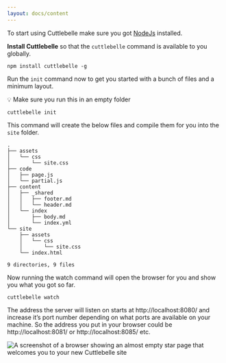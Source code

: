 ```yaml
---
layout: docs/content
---
```


To start using Cuttlebelle make sure you got [NodeJs](https://nodejs.org/en/) installed.

**Install Cuttlebelle** so that the `cuttlebelle` command is available to you globally.

```shell
npm install cuttlebelle -g
```

Run the `init` command now to get you started with a bunch of files and a minimum layout.

💡 Make sure you run this in an empty folder

```shell
cuttlebelle init
```

This command will create the below files and compile them for you into the `site` folder.

```shell
.
├── assets
│   └── css
│       └── site.css
├── code
│   ├── page.js
│   └── partial.js
├── content
│   ├── _shared
│   │   ├── footer.md
│   │   └── header.md
│   └── index
│       ├── body.md
│       └── index.yml
└── site
    ├── assets
    │   └── css
    │       └── site.css
    └── index.html

9 directories, 9 files
```

Now running the watch command will open the browser for you and show you what you got so far.

```shell
cuttlebelle watch
```

The address the server will listen on starts at http://localhost:8080/ and increase it’s port number depending on what ports are available on your machine.
So the address you put in your browser could be http://localhost:8081/ or http://localhost:8085/ etc.

![A screenshot of a browser showing an almost empty star page that welcomes you to your new Cuttlebelle site](/assets/img/website.jpg)
